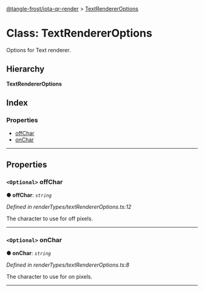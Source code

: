 [@tangle-frost/iota-qr-render](../README.md) > [TextRendererOptions](../classes/textrendereroptions.md)

# Class: TextRendererOptions

Options for Text renderer.

## Hierarchy

**TextRendererOptions**

## Index

### Properties

* [offChar](textrendereroptions.md#offchar)
* [onChar](textrendereroptions.md#onchar)

---

## Properties

<a id="offchar"></a>

### `<Optional>` offChar

**● offChar**: *`string`*

*Defined in renderTypes/textRendererOptions.ts:12*

The character to use for off pixels.

___
<a id="onchar"></a>

### `<Optional>` onChar

**● onChar**: *`string`*

*Defined in renderTypes/textRendererOptions.ts:8*

The character to use for on pixels.

___

